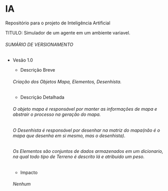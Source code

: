 # IA
Repositório para o projeto de Inteligência Artificial

TITULO: Simulador de um agente em um ambiente variavel.


###### SUMÁRIO DE VERSIONAMENTO ######

- Vesão 1.0
	
	- Descrição Breve
	###### Criação dos Objetos Mapa, Elementos, Desenhista. ######
	
	- Descrição Detalhada
	###### O objeto mapa é responsável por manter as informações de mapa e abstrair o processo na geração do mapa. ######
	###### O Desenhista é responsável por desenhar na matriz do mapa(não é o mapa que desenha em si mesmo, mas o desenhista). ######
	###### Os Elementos são conjuntos de dados armazenados em um dicionario, na qual todo tipo de Terreno é descrito lá e atribuido um peso. ######
	
	- Impacto
	###### Nenhum ######
	
	
